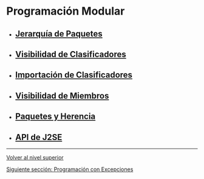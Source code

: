 # Programación Modular

- ## [Jerarquía de Paquetes](u1packageHierarchy/README.md)
- ## [Visibilidad de Clasificadores](u2classifierVisibility/README.md)
- ## [Importación de Clasificadores](u3classifierImporting/README.md)
- ## [Visibilidad de Miembros](u4memberVisibility/README.md)
- ## [Paquetes y Herencia](u5packagesAndInheritance/README.md)
- ## [API de J2SE](u6j2seApi/README.md)


---

[Volver al nivel superior](../README.md)

[Siguiente sección: Programación con Excepciones](../u7exceptionHandling/README.md)
